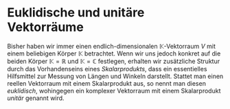 Euklidische und unitäre Vektorräume
============================

Bisher haben wir immer einen endlich-dimensionalen $\mathbb{K}$-Vektorraum $V$ mit einem beliebigen Körper $\mathbb{K}$ betrachtet.
Wenn wir uns jedoch konkret auf die beiden Körper $\mathbb{K} = \mathbb{R}$ und $\mathbb{K} = \mathbb{C}$ festlegen, erhalten wir zusätzliche Struktur durch das Vorhandenseins eines _Skalarprodukts_, dass ein essentielles Hilfsmittel zur Messung von Längen und Winkeln darstellt.
Stattet man einen reellen Vektorraum mit einem Skalarprodukt aus, so nennt man diesen _euklidisch_, wohingegen ein komplexer Vektorraum mit einem Skalarprodukt _unitär_ genannt wird.
